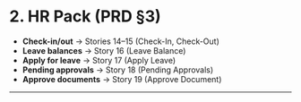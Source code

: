 # 2. HR Pack (PRD §3)
- **Check-in/out** → Stories 14–15 (Check-In, Check-Out)
- **Leave balances** → Story 16 (Leave Balance)
- **Apply for leave** → Story 17 (Apply Leave)
- **Pending approvals** → Story 18 (Pending Approvals)
- **Approve documents** → Story 19 (Approve Document)

---
